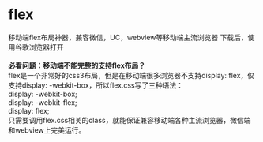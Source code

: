 # flex
移动端flex布局神器，兼容微信，UC，webview等移动端主流浏览器
下载后，使用谷歌浏览器打开<br><br>
<strong>必看问题：移动端不能完整的支持flex布局？</strong>
<br> flex是一个非常好的css3布局，但是在移动端很多浏览器不支持display: flex，仅支持display: -webkit-box，所以flex.css写了三种语法：
<br> display: -webkit-box;
<br> display: -webkit-flex;
<br> display: flex;
<br> 只需要调用flex.css相关的class，就能保证兼容移动端各种主流浏览器，微信端和webview上完美运行。
